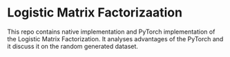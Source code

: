 # Logistic Matrix Factorizaation

This repo contains native implementation and PyTorch implementation of the Logistic Matrix Factorization. It analyses advantages of the PyTorch and it discuss it on the random generated dataset.

